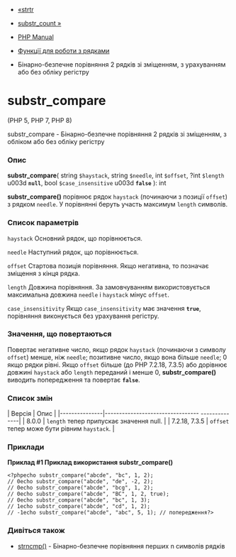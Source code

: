 - [«strtr](function.strtr.md)
- [substr_count »](function.substr-count.md)

- [PHP Manual](index.md)
- [Функції для роботи з рядками](ref.strings.md)
- Бінарно-безпечне порівняння 2 рядків зі зміщенням, з урахуванням або без
обліку регістру

# substr_compare

(PHP 5, PHP 7, PHP 8)

substr_compare - Бінарно-безпечне порівняння 2 рядків зі зміщенням, з
обліком або без обліку регістру

### Опис

**substr_compare**(
string `$haystack`,
string `$needle`,
int `$offset`,
?int `$length` u003d **`null`**,
bool `$case_insensitive` u003d **`false`**
): int

**substr_compare()** порівнює рядок `haystack` (починаючи з позиції
`offset`) з рядком `needle`. У порівнянні беруть участь максимум `length`
символів.

### Список параметрів

`haystack`
Основний рядок, що порівнюється.

`needle`
Наступний рядок, що порівнюється.

`offset`
Стартова позиція порівняння. Якщо негативна, то позначає зміщення з
кінця рядка.

`length`
Довжина порівняння. За замовчуванням використовується максимальна довжина `needle`
і `haystack` мінус `offset`.

`case_insensitivity`
Якщо `case_insensitivity` має значення **`true`**, порівняння
виконується без урахування регістру.

### Значення, що повертаються

Повертає негативне число, якщо рядок `haystack` (починаючи з
символу `offset`) менше, ніж `needle`; позитивне число, якщо вона
більше `needle`; 0 якщо рядки рівні. Якщо `offset` більше (до PHP
7.2.18, 7.3.5) або дорівнює довжині `haystack` або `length` переданий і менше
0, **substr_compare()** виводить попередження та повертає **`false`**.

### Список змін

| Версія | Опис |
|---------------|--------------------------------- --------------|
| 8.0.0 | `length` тепер припускає значення null. |
| 7.2.18, 7.3.5 | `offset` тепер може бути рівним `haystack`. |

### Приклади

**Приклад #1 Приклад використання **substr_compare()****

`<?phpecho substr_compare("abcde", "bc", 1, 2); // 0echo substr_compare("abcde", "de", -2, 2); // 0echo substr_compare("abcde", "bcg", 1, 2); // 0echo substr_compare("abcde", "BC", 1, 2, true); // 0echo substr_compare("abcde", "bc", 1, 3); // 1echo substr_compare("abcde", "cd", 1, 2); // -1echo substr_compare("abcde", "abc", 5, 1); // попередження?> `

### Дивіться також

- [strncmp()](function.strncmp.md) - Бінарно-безпечне порівняння
перших n символів рядків
